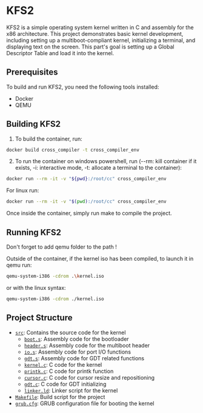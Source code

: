 # KFS2

KFS2 is a simple operating system kernel written in C and assembly for the x86 architecture. This project demonstrates basic kernel development, including setting up a multiboot-compliant kernel, initializing a terminal, and displaying text on the screen.
This part's goal is setting up a Global Descriptor Table and load it into the kernel.

## Prerequisites

To build and run KFS2, you need the following tools installed:

- Docker
- QEMU

## Building KFS2

1. To build the container, run:
```sh
docker build cross_compiler -t cross_compiler_env
```

2. To run the container on windows powershell, run (--rm: kill container if it exists, -i: interactive mode, -t: allocate a terminal to the container):
```sh
docker run --rm -it -v "${pwd}:/root/cc" cross_compiler_env
```

For linux run:
```sh
docker run --rm -it -v "$(pwd):/root/cc" cross_compiler_env
```

Once inside the container, simply run make to compile the project.


## Running KFS2

Don't forget to add qemu folder to the path !

Outside of the container, if the kernel iso has been compiled, to launch it in qemu run:
```sh
qemu-system-i386 -cdrom .\kernel.iso
```
or with the linux syntax:
```sh
qemu-system-i386 -cdrom ./kernel.iso
```

## Project Structure

- [`src`](src/): Contains the source code for the kernel
    - [`boot.s`](src/boot.s): Assembly code for the bootloader
    - [`header.s`](src/header.s): Assembly code for the multiboot header
    - [`io.s`](src/io.s): Assembly code for port I/O functions
    - [`gdt.s`](src/gdt.s): Assembly code for GDT related functions
    - [`kernel.c`](src/kernel.c): C code for the kernel
    - [`printk.c`](src/printk.c): C code for printk function
    - [`cursor.c`](src/cursor.c): C code for cursor resize and repositioning
    - [`gdt.c`](src/gdt.c): C code for GDT initializing
    - [`linker.ld`](src/linker.ld): Linker script for the kernel
- [`Makefile`](Makefile): Build script for the project
- [`grub.cfg`](grub.cfg): GRUB configuration file for booting the kernel